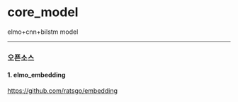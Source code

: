 # core_model
elmo+cnn+bilstm model

-------------

### 오픈소스

#### 1. elmo_embedding
https://github.com/ratsgo/embedding
